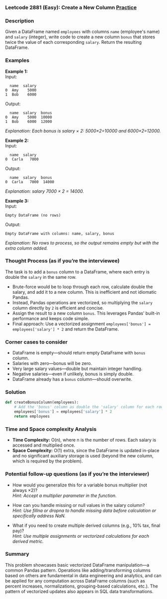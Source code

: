 ### Leetcode 2881 (Easy): Create a New Column [Practice](https://leetcode.com/problems/create-a-new-column)

### Description  
Given a DataFrame named `employees` with columns `name` (employee's name) and `salary` (integer), write code to create a new column `bonus` that stores twice the value of each corresponding `salary`. Return the resulting DataFrame.

### Examples  

**Example 1:**  
Input:  
```
  name  salary
0  Amy    5000
1  Bob    6000
```
Output:  
```
  name  salary  bonus
0  Amy    5000  10000
1  Bob    6000  12000
```
*Explanation: Each bonus is salary × 2: 5000×2=10000 and 6000×2=12000.*

**Example 2:**  
Input:  
```
  name  salary
0  Carla   7000
```
Output:  
```
  name  salary  bonus
0  Carla   7000  14000
```
*Explanation: salary 7000 × 2 = 14000.*

**Example 3:**  
Input:  
```
Empty DataFrame (no rows)
```
Output:  
```
Empty DataFrame with columns: name, salary, bonus
```
*Explanation: No rows to process, so the output remains empty but with the extra column added.*

### Thought Process (as if you’re the interviewee)  
The task is to add a `bonus` column to a DataFrame, where each entry is double the `salary` in the same row.  
- Brute-force would be to loop through each row, calculate double the salary, and add it to a new column. This is inefficient and not idiomatic Pandas.
- Instead, Pandas operations are vectorized, so multiplying the `salary` column directly by `2` is efficient and concise.  
- Assign the result to a new column `bonus`. This leverages Pandas’ built-in performance and keeps code simple.  
- Final approach: Use a vectorized assignment `employees['bonus'] = employees['salary'] * 2` and return the DataFrame.

### Corner cases to consider  
- DataFrame is empty—should return empty DataFrame with `bonus` column.
- Salaries with zero—bonus will be zero.
- Very large salary values—double but maintain integer handling.
- Negative salaries—even if unlikely, bonus is simply double.
- DataFrame already has a `bonus` column—should overwrite.

### Solution

```python
def createBonusColumn(employees):
    # Add the 'bonus' column as double the 'salary' column for each row
    employees['bonus'] = employees['salary'] * 2
    return employees
```

### Time and Space complexity Analysis  

- **Time Complexity:** O(n), where n is the number of rows. Each salary is accessed and multiplied once.
- **Space Complexity:** O(1) extra, since the DataFrame is updated in-place and no significant auxiliary storage is used (beyond the new column, which is required by the problem).

### Potential follow-up questions (as if you’re the interviewer)  

- How would you generalize this for a variable bonus multiplier (not always ×2)?  
  *Hint: Accept a multiplier parameter in the function.*

- How can you handle missing or null values in the salary column?  
  *Hint: Use fillna or dropna to handle missing data before calculation or specifically address NaN.*

- What if you need to create multiple derived columns (e.g., 10% tax, final pay)?  
  *Hint: Use multiple assignments or vectorized calculations for each derived metric.*

### Summary
This problem showcases basic vectorized DataFrame manipulation—a common Pandas pattern. Operations like adding/transforming columns based on others are fundamental in data engineering and analytics, and can be applied for any computation across DataFrame columns (such as percent increases, normalizations, grouping-based calculations, etc.). The pattern of vectorized updates also appears in SQL data transformations.